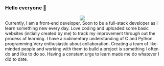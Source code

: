### Hello everyone 👋
<div id="header" align="center">
  <img src="https://media.giphy.com/media/j6MgS5MNuUPwLwzytf/giphy.gif" top: 10%"/>
</div>
Currently, I am a front-end developer. Soon to be a full-stack developer as I learn something new every day. Love coding and uploaded some basic websites (initially created by me) to track my improvement through out the process of learning. I have a rudimentary understanding of C and Python programming.Very enthusiastic about collaboration. Creating a team of like-minded people and working with them to build a project is something I often do and like to do so. Having a constant urge to learn made me do whatever I did to date.

